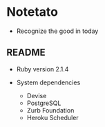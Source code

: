 Notetato
========
* Recognize the good in today

## README

* Ruby version 2.1.4

* System dependencies
  - Devise
  - PostgreSQL
  - Zurb Foundation
  - Heroku Scheduler

